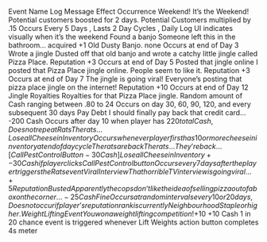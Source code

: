 Event Name	Log Message	Effect	Occurrence
Weekend!	It’s the Weekend! Potential customers boosted for 2 days.	Potential Customers multiplied by .15	Occurs Every 5 Days , Lasts 2 Day Cycles , Daily Log UI indicates visually when it’s the weekend 
Found a banjo	Someone left this in the bathroom… acquired +1 Old Dusty Banjo.	none	Occurs at end of Day 3
Wrote a jingle	Dusted off that old banjo and wrote a catchy little jingle called Pizza Place.	Reputation +3	Occurs at end of Day 5
Posted that jingle online	I posted that Pizza Place jingle online. People seem to like it.	Reputation +3	Occurs at end of Day 7
The jingle is going viral!	Everyone’s posting that pizza place jingle on the internet!	Reputation +10	Occurs at end of Day 12
Jingle Royalties	Royalties for that Pizza Place jingle.	Random amount of Cash ranging between .80 to 24	Occurs on day 30, 60, 90, 120, and every subsequent 30 days 
Pay Debt	I should finally pay back that credit card...	-200 Cash	Occurs after day 10 when player has $220 total Cash , Does not repeat 
Rats	The rats…	Lose all Cheese in Inventory	Occurs whenever player first has 10 or more cheese in inventory at end of day cycle
The rats are back	The rats… They’re back… [Call Pest Control Button -30 Cash]	Lose all Cheese in Inventory  + -30 Cash if player clicks Call Pest Control button	Occurs every 7 days after the player triggers the Rats event
Viral Interview	That horrible TV interview is going viral…	+5 Reputation	
Busted	Apparently the cops don’t like the idea of selling pizza out of a box on the corner…	-25 Cash Fine	Occurs at random intervals every 10 or 20 days , Does not occur if player’s reputation rank is currently Neighbourhood Staple or higher. 
Weight Lifting Event	You won a weight lifting competition! +$10	+10 Cash	1 in 20 chance event is triggered whenever Lift Weights action button completes 4s meter